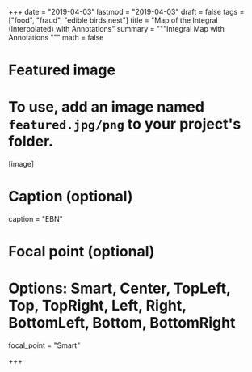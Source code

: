 
+++
date = "2019-04-03"
lastmod = "2019-04-03"
draft = false
tags = ["food", "fraud", "edible birds nest"]
title = "Map of the Integral (Interpolated) with Annotations"
summary = """Integral Map with Annotations
"""
math = false

# Featured image
# To use, add an image named `featured.jpg/png` to your project's folder. 
[image]
  # Caption (optional)
  caption = "EBN"
  
  # Focal point (optional)
  # Options: Smart, Center, TopLeft, Top, TopRight, Left, Right, BottomLeft, Bottom, BottomRight
  focal_point = "Smart"

+++
